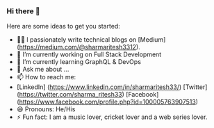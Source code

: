 ### Hi there 👋

Here are some ideas to get you started:

- 👨‍💻 I passionately write technical blogs on [Medium] (https://medium.com/@sharmaritesh3312).
- 🔭 I’m currently working on Full Stack Development
- 🌱 I’m currently learning GraphQL & DevOps
- 💬 Ask me about ...
- 📫 How to reach me:
- [LinkedIn] (https://www.linkedin.com/in/sharmaritesh33/) [Twitter] (https://twitter.com/sharma_ritesh33) [Facebook] (https://www.facebook.com/profile.php?id=100005763907513)
- 😄 Pronouns: He/His
- ⚡ Fun fact: I am a music lover, cricket lover and a web series lover.
